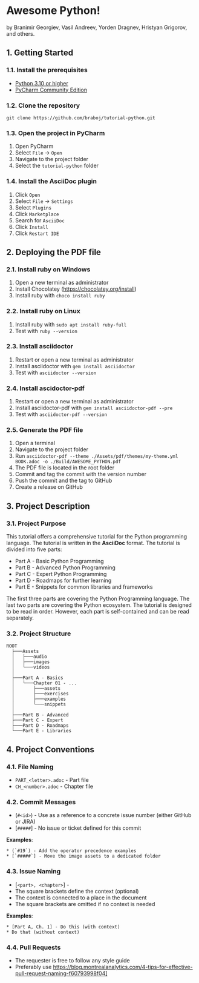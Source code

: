 # Awesome Python!

by Branimir Georgiev, Vasil Andreev, Yorden Dragnev, Hristyan Grigorov, and others.

## 1. Getting Started

### 1.1. Install the prerequisites

* [Python 3.10 or higher](https://www.python.org/downloads/)
* [PyCharm Community Edition](https://www.jetbrains.com/pycharm/)

### 1.2. Clone the repository

```
git clone https://github.com/braboj/tutorial-python.git
```

### 1.3. Open the project in PyCharm

1. Open PyCharm
2. Select `File` -> `Open`
3. Navigate to the project folder
4. Select the `tutorial-python` folder

### 1.4. Install the AsciiDoc plugin

1. Click `Open`
2. Select `File` -> `Settings`
3. Select `Plugins`
4. Click `Marketplace`
5. Search for `AsciiDoc`
6. Click `Install`
7. Click `Restart IDE`

## 2. Deploying the PDF file

### 2.1. Install ruby on Windows

1. Open a new terminal as administrator
2. Install Chocolatey (https://chocolatey.org/install)
3. Install ruby with `choco install ruby`

### 2.2. Install ruby on Linux

1. Install ruby with `sudo apt install ruby-full`
2. Test with `ruby --version`

### 2.3. Install asciidoctor

1. Restart or open a new terminal as administrator
2. Install asciidoctor with `gem install asciidoctor`
3. Test with `asciidoctor --version`

### 2.4. Install ascidoctor-pdf

1. Restart or open a new terminal as administrator
2. Install asciidoctor-pdf with `gem install asciidoctor-pdf --pre`
3. Test with `asciidoctor-pdf --version`

### 2.5. Generate the PDF file

1. Open a terminal
2. Navigate to the project folder
3. Run `asciidoctor-pdf --theme ./Assets/pdf/themes/my-theme.yml BOOK.adoc -o ./Build/AWESOME_PYTHON.pdf`
4. The PDF file is located in the root folder
5. Commit and tag the commit with the version number
5. Push the commit and the tag to GitHub
6. Create a release on GitHub


## 3. Project Description

### 3.1. Project Purpose

This tutorial offers a comprehensive tutorial for the Python programming language. The tutorial is
written in the **AsciiDoc** format. The tutorial is divided into five parts:

* Part A - Basic Python Programming
* Part B - Advanced Python Programming
* Part C - Expert Python Programming
* Part D - Roadmaps for further learning
* Part E - Snippets for common libraries and frameworks

The first three parts are covering the Python Programming language. The last two parts are 
covering the Python ecosystem. The tutorial is designed to be read in order. However, each part 
is self-contained and can be read separately.
 
### 3.2. Project Structure

```
ROOT
  ├───Assets
  │   ├───audio
  │   ├───images
  │   └───videos
  │  
  ├───Part A - Basics
  │   └───Chapter 01 - ...
  │       ├───assets
  │       ├───exercises
  │       ├───examples
  │       └───snippets
  │
  ├───Part B - Advanced
  ├───Part C - Expert
  ├───Part D - Roadmaps
  └───Part E - Libraries

```

## 4. Project Conventions

### 4.1. File Naming

* `PART_<letter>.adoc` - Part file
* `CH_<number>.adoc` - Chapter file

### 4.2. Commit Messages

* (`#<id>`) - Use as a reference to a concrete issue number (either GitHub or JIRA)
* [`#####`] - No issue or ticket defined for this commit

**Examples**:
```
* (`#19`) - Add the operator precedence examples
* [`#####`] - Move the image assets to a dedicated folder
```

### 4.3. Issue Naming

* [`<part>, <chapter>`] - <message>
* The square brackets define the context (optional)
* The context is connected to a place in the document
* The square brackets are omitted if no context is needed

**Examples**:
```
* [Part A, Ch. 1] - Do this (with context)
* Do that (without context)
```

### 4.4. Pull Requests

- The requester is free to follow any style guide
- Preferably use https://blog.montrealanalytics.com/4-tips-for-effective-pull-request-naming-f60793998f04]
